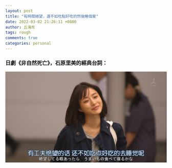 ```yaml
---
layout: post
title: "有時間絕望，還不如吃點好吃的然後睡個覺"
date: 2022-03-02 21:26:11 +0800
author: 丘海东 
tags: rough
comments: true
categories: personal
---
```

### 日劇《非自然死亡》，石原里美的經典台詞：  
![1](https://raw.githubusercontent.com/qiuhaidong/qiuhaidong.github.com/master/images/%E9%9D%9E%E8%87%AA%E7%84%B6%E6%AD%BB%E4%BA%A1/011.png)

